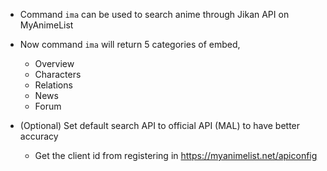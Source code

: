 - Command `ima` can be used to search anime through Jikan API on MyAnimeList
- Now command `ima` will return 5 categories of embed,
  - Overview
  - Characters
  - Relations
  - News
  - Forum

- (Optional) Set default search API to official API (MAL) to have better accuracy
  - Get the client id from registering in https://myanimelist.net/apiconfig